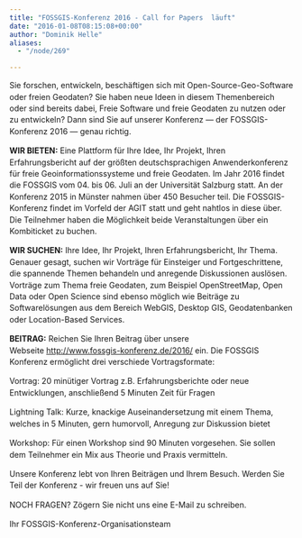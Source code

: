 ```yaml
---
title: "FOSSGIS-Konferenz 2016 - Call for Papers  läuft"
date: "2016-01-08T08:15:08+00:00"
author: "Dominik Helle"
aliases:
  - "/node/269"

---
```


<p class="p1"><span style="line-height: 20.4px;">Sie forschen, entwickeln, beschäftigen sich mit Open-Source-Geo-Software oder freien Geodaten? Sie haben neue Ideen in diesem Themenbereich oder sind bereits dabei, Freie Software und freie Geodaten zu nutzen oder zu entwickeln? Dann sind Sie auf unserer Konferenz &mdash; der FOSSGIS-Konferenz 2016 &mdash; genau richtig.</span></p>
<p class="p2"><span style="line-height: 20.4px;"><strong>WIR BIETEN:</strong> Eine Plattform für Ihre Idee, Ihr Projekt, Ihren Erfahrungsbericht auf der größten deutschsprachigen Anwenderkonferenz für freie Geoinformationssysteme und freie Geodaten. Im Jahr 2016 findet die FOSSGIS vom 04. bis 06. Juli an der Universität Salzburg statt. An der Konferenz 2015 in Münster nahmen über 450 Besucher teil. Die FOSSGIS-Konferenz findet im Vorfeld der AGIT statt und geht nahtlos in diese über. Die Teilnehmer haben die Möglichkeit beide Veranstaltungen über ein Kombiticket zu buchen.</span></p>
<p class="p2"><span style="line-height: 20.4px;"><strong>WIR SUCHEN:</strong> Ihre Idee, Ihr Projekt, Ihren Erfahrungsbericht, Ihr Thema. Genauer gesagt, suchen wir Vorträge für Einsteiger und Fortgeschrittene, die spannende Themen behandeln und anregende Diskussionen auslösen. Vorträge zum Thema freie Geodaten, zum Beispiel OpenStreetMap, Open Data oder Open Science sind ebenso möglich wie Beiträge zu Softwarelösungen aus dem Bereich WebGIS, Desktop GIS, Geodatenbanken oder Location-Based Services.</span></p>
<p class="p2"><span style="line-height: 20.4px;"><strong>BEITRAG:</strong> Reichen Sie Ihren Beitrag über unsere Webseite&nbsp;</span><span class="s3" style="line-height: 20.4px;"><a href="http://www.fossgis-konferenz.de/2016/" style="line-height: 20.4px;">http://www.fossgis-konferenz.de/2016/</a></span><span style="line-height: 20.4px;">&nbsp;ein. Die FOSSGIS Konferenz ermöglicht drei verschiede Vortragsformate:</span></p>
<p class="p2"><span style="line-height: 20.4px;">Vortrag: 20 minütiger Vortrag z.B. Erfahrungsberichte oder neue Entwicklungen, anschließend 5 Minuten Zeit für Fragen</span></p>
<p class="p2"><span style="line-height: 20.4px;">Lightning Talk: Kurze, knackige Auseinandersetzung mit einem Thema, welches in 5 Minuten, gern humorvoll, Anregung zur Diskussion bietet</span></p>
<p class="p2"><span style="line-height: 20.4px;">Workshop: Für einen Workshop sind 90 Minuten vorgesehen. Sie sollen dem Teilnehmer ein Mix aus Theorie und Praxis vermitteln.</span></p>
<p class="p2"><span style="line-height: 20.4px;">Unsere Konferenz lebt von Ihren Beiträgen und Ihrem Besuch. Werden Sie Teil der Konferenz - wir freuen uns auf Sie!</span></p>
<p class="p2"><span style="line-height: 20.4px;">NOCH FRAGEN? Zögern Sie nicht uns eine E-Mail zu schreiben.</span></p>
<p class="p2"><span style="line-height: 20.4px;">Ihr FOSSGIS-Konferenz-Organisationsteam</span></p>
